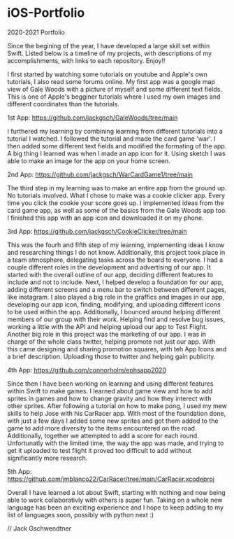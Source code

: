 # iOS-Portfolio

2020-2021 Portfolio 

Since the begining of the year, I have developed a large skill set within Swift. Listed below is a timeline of my projects, with descriptions of my accomplishments, with links to each repository. Enjoy!!

I first started by watching some tutorials on youtube and Apple's own tutorials, I also read some forums online. My first app was a google map view of Gale Woods   with a picture of myself and some different text fields. This is one of Apple's begginer tutorials where I used my own images and different coordinates than the     tutorials.

1st App: https://github.com/jackgsch/GaleWoods/tree/main

I furthered my learning by combining learning from different tutorials into a tutorial I watched. I followed the tutorial and made the card game 'war'. I then  added some different text fields and modified the formating of the app. A big thing I learned was when I made an app icon for it. Using sketch I was able to make an  image for the app on your home screen.

2nd App: https://github.com/jackgsch/WarCardGame1/tree/main

The third step in my learning was to make an entire app from the ground up. No tutorials involved. What I chose to make was a cookie clicker app. Every time you  click the cookie your score goes up. I implemented ideas from the card game app, as well as some of the basics from the Gale Woods app too. I finished this app with  an app icon and downloaded it on my phone.

3rd App: https://github.com/jackgsch/CookieClicker/tree/main

This was the fourh and fifth step of my learning, implementing ideas I know and researching things I do not know. Additionally, this project took place in a team  atmosphere, delegating tasks across the board to everyone. I had a couple different roles in the development and advertising of our app. It started with the  overall outline of our app, deciding different features to include and not to include. Next, I helped develop a foundation for our app, adding different screens and  a menu bar to switch between different pages, like instagram. I also played a big role in the graffics and images in our app, developing our app icon, finding,   modifying, and uploading different icons to be used within the app. Additionally, I bounced around helping different members of our group with their work. Helping  find and resolve bug issues, working a little with the API and helping upload our app to Test Flight. Another big role in this project was the marketing of our app.  I was in charge of the whole class twitter, helping promote not just our app. With this came designing and sharing promotion squares, with teh App Icons and a brief  description. Uploading those to twitter and helping gain publicity.

4th App: https://github.com/connorholm/ephsapp2020

Since then I have been working on learning and using different features within Swift to make games. I learned about game view and how to add sprites in games and how to change gravity and how they interect with other sprites. After following a tutorial on how to make pong, I used my mew skills to help Jose with his CarRacer app. With most of the foundation done, with just a few days I added some new sprites and got them added to the game to add more diversity to the items encountered on the road. Additionally, together we attempted to add a score for each round. Unfortunatly with the limited time, the way the app was made, and trying to get it uploaded to test flight it proved too difficult to add without significantly more research. 

5th App: https://github.com/jmblanco22/CarRacer/tree/main/CarRacer.xcodeproj

Overall I have learned a lot about Swift, starting with nothing and now being able to work collaborativly with others is super fun. Taking on a whole new language has been an exciting experience and I hope to keep adding to my list of languages soon, possibly with python next :)

// Jack Gschwendtner
